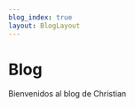 ```yaml
---
blog_index: true
layout: BlogLayout
---
```


# Blog

Bienvenidos al blog de Christian

<BlogIndex language="es" />